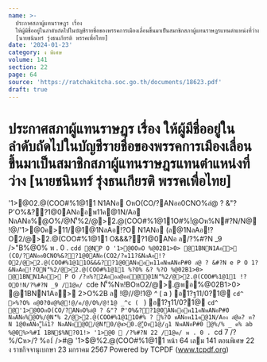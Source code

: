 ```yaml
---
name: >-
  ประกาศสภาผู้แทนราษฎร เรื่อง
  ให้ผู้มีชื่ออยู่ในลำดับถัดไปในบัญชีรายชื่อของพรรคการเมืองเลื่อนขึ้นมาเป็นสมาชิกสภาผู้แทนราษฎรแทนตำแหน่งที่ว่าง
  [นายชนินทร์ รุ่งธนเกียรติ พรรคเพื่อไทย]
date: '2024-01-23'
category: ง พิเศษ
volume: 141
section: 22
page: 64
source: 'https://ratchakitcha.soc.go.th/documents/18623.pdf'
draft: true
---
```


# ประกาศสภาผู้แทนราษฎร เรื่อง ให้ผู้มีชื่ออยู่ในลำดับถัดไปในบัญชีรายชื่อของพรรคการเมืองเลื่อนขึ้นมาเป็นสมาชิกสภาผู้แทนราษฎรแทนตำแหน่งที่ว่าง [นายชนินทร์ รุ่งธนเกียรติ พรรคเพื่อไทย]

'1>@02.@(COO#%1@11 N1ANอ OหO(CO/?ANออ0CNO%ลํ@ ? &"? P'O%&??1@0ANออพ11ค@1N/Aอ NลANอ%@O%/@N'็%2/@>2.@(COO#%1@11O#%!ํ@Oห%N#?N/N@ !@/'1>@0ค>11/@1@1NลAอ!?O N1ANอ (ล@1NลAอ!?O2/@>2.@(COO#%1@11 O&&&??1@0ANอ ล/?%#?N _9 />"B%@0% พ . 0 . `cdd @NP O '1>@0OหO %@02B1>0> @1BNN1Aอ> (CO/?ANออ0CNO%&??1@0ANอ(CO2/?ค11?&NลAอ!?O2/@>2.@(COO#%1@11O&&&??1@0ANออพ11คNพANอP#0 ลํ@ ? &#?N e P O 1?&NลAอ!?ON'็%2/@>2.@(COO#%1@11 %?O% &? %?O %@02B1>0> @1BNN1Aอ> P O /?ห%?2Aออล@ออ@@1N'็%2/@>2.@(COO#%1@11 !?OO!N/?%#?N _9 /1@ค/ `cde N'็%Nห!BOหO2/@>.@พอ%@02B1>0> @1BNN1Aอ> 2>O%2B ล !@//@!1@ _^_ ( a ) อ1?ฐ$11/%COหN1@อ@@?1P#0 พB#$0?1@ `cd^ >%?O% อ@0?0อํ@%@!@/ค/@/O%/@!1@ _^c ( ` ) อ1?ฐ$11/%COหN1@อ@@?1P#0 พB#$0?1@ `cd^ @'1>@0OหO(CO/?ANอO%ลํ@ ? &"? P'O%&??1@0ANออพ11คNพANอP#0 NลANอ%@O%/@N'็% 2/@>2.@(COO#%1@11O#% ? %?O ชANอพ11ค@1N/Aอง ลํ@ด? ท?N 1@0ชANอ"ู้ได้1? NลANอ@O/@N!็0/@ช>0.@"ู้Oท1@/ฎ1 NพANอP#0 ํ@%/% _ ค% ab %@0%>%#1์ 1BN$%N?01!> '1>@0  /?%#?N 22 /1@ค/ พ . 0 . `cd 7 /?%/Cห>/? %อ1์ />#@ '1>$@%2.@(COO#%1@11 หน้า 64 เลม 141 ตอนพิเศษ 22 ง ราชกิจจานุเบกษา 23 มกราคม 2567 Powered by TCPDF (www.tcpdf.org)
